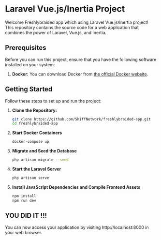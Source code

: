 # Laravel Vue.js/Inertia Project

Welcome Freshlybraided app which using Laravel Vue.js/Inertia project! This repository contains the source code for a web application that combines the power of Laravel, Vue.js, and Inertia.

## Prerequisites

Before you can run this project, ensure that you have the following software installed on your system:

1. **Docker:** You can download Docker from [the official Docker website](https://www.docker.com/get-started).

## Getting Started

Follow these steps to set up and run the project:

1. **Clone the Repository:**
   ```bash
   git clone https://github.com/ShiffNetwork/freshlybraided-app.git
   cd freshlybraided-app

2. **Start Docker Containers**
    ```bash
    docker-compose up

3. **Migrate and Seed the Database**
    ```bash
    php artisan migrate --seed

4. **Start the Laravel Server**
    ```bash
    php artisan serve

5. **Install JavaScript Dependencies and Compile Frontend Assets**
    ```bash
    npm install
    npm run dev


## YOU DID IT !!!
You can now access your application by visiting http://localhost:8000 in your web browser.